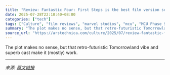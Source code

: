 ```yaml
---
title: "Review: Fantastic Four: First Steps is the best film version so far"
date: 2025-07-28T22:10:40+08:00
categories: ["tech"]
tags: ["Culture", "film reviews", "marvel studios", "mcu", "MCU Phase Six", "The Fantastic Four: First Steps"]
summary: "The plot makes no sense, but that retro-futuristic Tomorrowland vibe and superb cast make it (mostly) work."
source_url: "https://arstechnica.com/culture/2025/07/review-fantastic-four-first-steps-is-the-best-film-version-so-far/"
---
```


The plot makes no sense, but that retro-futuristic Tomorrowland vibe and superb cast make it (mostly) work.

---

*来源: [原文链接](https://arstechnica.com/culture/2025/07/review-fantastic-four-first-steps-is-the-best-film-version-so-far/)*
